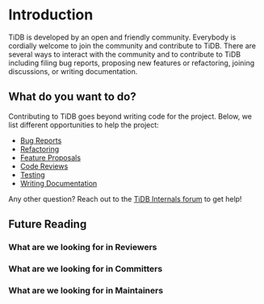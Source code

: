# Introduction

TiDB is developed by an open and friendly community. Everybody is cordially welcome to join the community and contribute to TiDB. There are several ways to interact with the community and to contribute to TiDB including filing bug reports, proposing new features or refactoring, joining discussions, or writing documentation.

## What do you want to do?

Contributing to TiDB goes beyond writing code for the project. Below, we list different opportunities to help the project:

* [Bug Reports](bug-reports.md)
* [Refactoring](https://github.com/zz-jason/tidb-dev-guide/tree/ed66b1ffff0502d39f3910eb80c3467e136af5e0/get-involved/refatoring.md)
* [Feature Proposals](https://github.com/zz-jason/tidb-dev-guide/tree/ed66b1ffff0502d39f3910eb80c3467e136af5e0/get-involved/feature-proposal.md)
* [Code Reviews](code-reviews.md)
* [Testing](testing.md)
* [Writing Documentation](writing-documentation.md)

Any other question? Reach out to the [TiDB Internals forum](https://internals.tidb.io/) to get help!

## Future Reading

### What are we looking for in Reviewers

### What are we looking for in Committers

### What are we looking for in Maintainers

